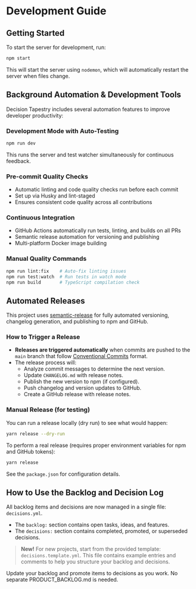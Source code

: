 # Development Guide

## Getting Started

To start the server for development, run:

```bash
npm start
```

This will start the server using `nodemon`, which will automatically restart the server when files change.

## Background Automation & Development Tools

Decision Tapestry includes several automation features to improve developer productivity:

### Development Mode with Auto-Testing
```bash
npm run dev
```
This runs the server and test watcher simultaneously for continuous feedback.

### Pre-commit Quality Checks
- Automatic linting and code quality checks run before each commit
- Set up via Husky and lint-staged
- Ensures consistent code quality across all contributions

### Continuous Integration
- GitHub Actions automatically run tests, linting, and builds on all PRs
- Semantic release automation for versioning and publishing
- Multi-platform Docker image building

### Manual Quality Commands
```bash
npm run lint:fix    # Auto-fix linting issues
npm run test:watch  # Run tests in watch mode
npm run build       # TypeScript compilation check
```

## Automated Releases

This project uses [semantic-release](https://semantic-release.gitbook.io/) for fully automated versioning, changelog generation, and publishing to npm and GitHub.

### How to Trigger a Release
- **Releases are triggered automatically** when commits are pushed to the `main` branch that follow [Conventional Commits](https://www.conventionalcommits.org/) format.
- The release process will:
  - Analyze commit messages to determine the next version.
  - Update `CHANGELOG.md` with release notes.
  - Publish the new version to npm (if configured).
  - Push changelog and version updates to GitHub.
  - Create a GitHub release with release notes.

### Manual Release (for testing)
You can run a release locally (dry run) to see what would happen:

```bash
yarn release --dry-run
```

To perform a real release (requires proper environment variables for npm and GitHub tokens):

```bash
yarn release
```

See the `package.json` for configuration details.

## How to Use the Backlog and Decision Log

All backlog items and decisions are now managed in a single file: `decisions.yml`.
- The `backlog:` section contains open tasks, ideas, and features.
- The `decisions:` section contains completed, promoted, or superseded decisions.

> **New!** For new projects, start from the provided template: `decisions.template.yml`.
> This file contains example entries and comments to help you structure your backlog and decisions.

Update your backlog and promote items to decisions as you work. No separate PRODUCT_BACKLOG.md is needed.